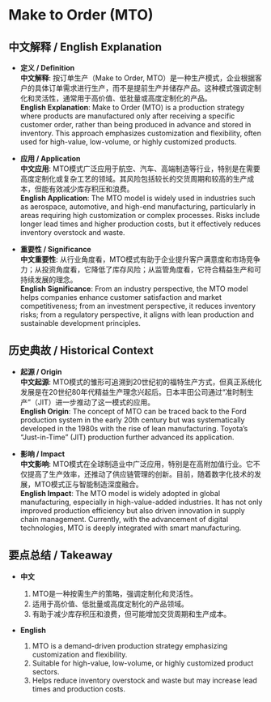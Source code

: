 # Make to Order (MTO)

## 中文解释 / English Explanation

* **定义 / Definition**  
  **中文解释**: 按订单生产（Make to Order, MTO）是一种生产模式，企业根据客户的具体订单需求进行生产，而不是提前生产并储存产品。这种模式强调定制化和灵活性，通常用于高价值、低批量或高度定制化的产品。  
  **English Explanation**: Make to Order (MTO) is a production strategy where products are manufactured only after receiving a specific customer order, rather than being produced in advance and stored in inventory. This approach emphasizes customization and flexibility, often used for high-value, low-volume, or highly customized products.

* **应用 / Application**  
  **中文应用**: MTO模式广泛应用于航空、汽车、高端制造等行业，特别是在需要高度定制化或复杂工艺的领域。其风险包括较长的交货周期和较高的生产成本，但能有效减少库存积压和浪费。  
  **English Application**: The MTO model is widely used in industries such as aerospace, automotive, and high-end manufacturing, particularly in areas requiring high customization or complex processes. Risks include longer lead times and higher production costs, but it effectively reduces inventory overstock and waste.

* **重要性 / Significance**  
  **中文重要性**: 从行业角度看，MTO模式有助于企业提升客户满意度和市场竞争力；从投资角度看，它降低了库存风险；从监管角度看，它符合精益生产和可持续发展的理念。  
  **English Significance**: From an industry perspective, the MTO model helps companies enhance customer satisfaction and market competitiveness; from an investment perspective, it reduces inventory risks; from a regulatory perspective, it aligns with lean production and sustainable development principles.

## 历史典故 / Historical Context

* **起源 / Origin**  
  **中文起源**: MTO模式的雏形可追溯到20世纪初的福特生产方式，但真正系统化发展是在20世纪80年代精益生产理念兴起后。日本丰田公司通过“准时制生产”（JIT）进一步推动了这一模式的应用。  
  **English Origin**: The concept of MTO can be traced back to the Ford production system in the early 20th century but was systematically developed in the 1980s with the rise of lean manufacturing. Toyota’s “Just-in-Time” (JIT) production further advanced its application.

* **影响 / Impact**  
  **中文影响**: MTO模式在全球制造业中广泛应用，特别是在高附加值行业。它不仅提高了生产效率，还推动了供应链管理的创新。目前，随着数字化技术的发展，MTO模式正与智能制造深度融合。  
  **English Impact**: The MTO model is widely adopted in global manufacturing, especially in high-value-added industries. It has not only improved production efficiency but also driven innovation in supply chain management. Currently, with the advancement of digital technologies, MTO is deeply integrated with smart manufacturing.

## 要点总结 / Takeaway

* **中文**  
  1. MTO是一种按需生产的策略，强调定制化和灵活性。  
  2. 适用于高价值、低批量或高度定制化的产品领域。  
  3. 有助于减少库存积压和浪费，但可能增加交货周期和生产成本。

* **English**  
  1. MTO is a demand-driven production strategy emphasizing customization and flexibility.  
  2. Suitable for high-value, low-volume, or highly customized product sectors.  
  3. Helps reduce inventory overstock and waste but may increase lead times and production costs.